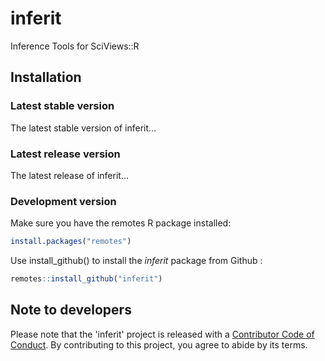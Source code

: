 # inferit
Inference Tools for SciViews::R

## Installation

### Latest stable version

The latest stable version of inferit...

### Latest release version

The latest release of inferit...

### Development version

Make sure you have the remotes R package installed:

``` r
install.packages("remotes")
```

Use install_github() to install the *inferit* package from Github :

``` r
remotes::install_github("inferit")
```

## Note to developers 

Please note that the 'inferit' project is released with a
[Contributor Code of Conduct](CODE_OF_CONDUCT.md).
By contributing to this project, you agree to abide by its terms.


